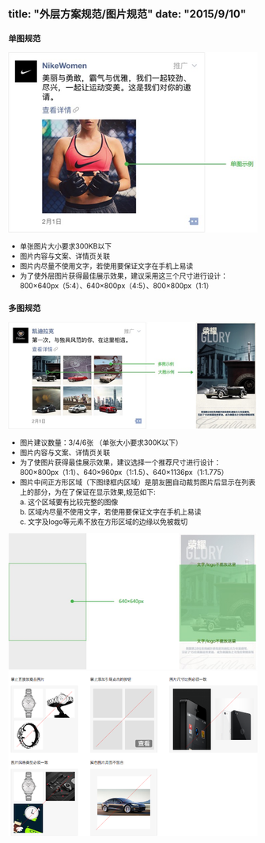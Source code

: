 title: "外层方案规范/图片规范"
date: "2015/9/10"
---

### 单图规范

![](images/1-2-1.jpg)

- 单张图片大小要求300KB以下
- 图片内容与文案、详情页关联
- 图片内尽量不使用文字，若使用要保证文字在手机上易读
- 为了使外层图片获得最佳展示效果，建议采用这三个尺寸进行设计：800×640px（5:4）、640×800px（4:5）、800×800px（1:1）

### 多图规范

![](images/1-2-2.jpg)
- 图片建议数量：3/4/6张 （单张大小要求300K以下）
- 图片内容与文案、详情页关联
- 为了使图片获得最佳展示效果，建议选择一个推荐尺寸进行设计：800×800px（1:1）、640×960px（1:1.5）、640×1136px（1:1.775）
- 图片中间正方形区域（下图绿框内区域）是朋友圈自动裁剪图片后显示在列表上的部分，为在了保证在显示效果,规范如下:  
a. 这个区域要有比较完整的图像  
b. 区域内尽量不使用文字，若使用要保证文字在手机上易读  
c. 文字及logo等元素不放在方形区域的边缘以免被裁切  

![](images/1-2-3.jpg)
![](images/1-2-4.png)